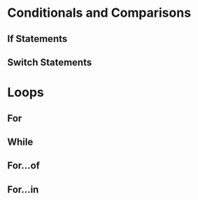# Conditionals and Comparisons

## If Statements

## Switch Statements

# Loops

## For

## While

## For...of

## For...in
